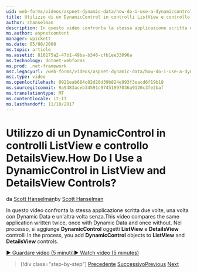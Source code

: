 ```yaml
---
uid: web-forms/videos/aspnet-dynamic-data/how-do-i-use-a-dynamiccontrol-in-listview-and-detailsview-controls
title: Utilizzo di un DynamicControl in controlli ListView e controllo DetailsView. | Microsoft Docs
author: shanselman
description: In questo video confronta la stessa applicazione scritta due volte, una volta con Dynamic Data e un'altra volta senza. Nel processo di DynamicControl oggetti aggiunti al controllo ListView un...
ms.author: aspnetcontent
manager: wpickett
ms.date: 05/08/2008
ms.topic: article
ms.assetid: 816175a2-47b1-49ba-b346-cfb1ee33096a
ms.technology: dotnet-webforms
ms.prod: .net-framework
msc.legacyurl: /web-forms/videos/aspnet-dynamic-data/how-do-i-use-a-dynamiccontrol-in-listview-and-detailsview-controls
msc.type: video
ms.openlocfilehash: 0921eab684c02d20d39b824e993f3eacd6f19b18
ms.sourcegitcommit: 9a9483aceb34591c97451997036a9120c3fe2baf
ms.translationtype: MT
ms.contentlocale: it-IT
ms.lasthandoff: 11/10/2017
---
```

<a name="how-do-i-use-a-dynamiccontrol-in-listview-and-detailsview-controls"></a><span data-ttu-id="bf3e6-105">Utilizzo di un DynamicControl in controlli ListView e controllo DetailsView.</span><span class="sxs-lookup"><span data-stu-id="bf3e6-105">How Do I Use a DynamicControl in ListView and DetailsView Controls?</span></span>
====================
<span data-ttu-id="bf3e6-106">da [Scott Hanselman](https://github.com/shanselman)</span><span class="sxs-lookup"><span data-stu-id="bf3e6-106">by [Scott Hanselman](https://github.com/shanselman)</span></span>

<span data-ttu-id="bf3e6-107">In questo video confronta la stessa applicazione scritta due volte, una volta con Dynamic Data e un'altra volta senza.</span><span class="sxs-lookup"><span data-stu-id="bf3e6-107">This video compares the same application written twice, once with Dynamic Data and once without.</span></span> <span data-ttu-id="bf3e6-108">Nel processo, si aggiunge **DynamicControl** oggetti **ListView** e **DetailsView** controlli.</span><span class="sxs-lookup"><span data-stu-id="bf3e6-108">In the process, you add **DynamicControl** objects to **ListView** and **DetailsView** controls.</span></span>

[<span data-ttu-id="bf3e6-109">&#9654; Guardare video (5 minuti)</span><span class="sxs-lookup"><span data-stu-id="bf3e6-109">&#9654; Watch video (5 minutes)</span></span>](https://channel9.msdn.com/Blogs/ASP-NET-Site-Videos/how-do-i-use-a-dynamiccontrol-in-listview-and-detailsview-controls)

>[!div class="step-by-step"]
<span data-ttu-id="bf3e6-110">[Precedente](how-do-i-display-unknown-datatypes.md)
[Successivo](getting-started-with-dynamic-data.md)</span><span class="sxs-lookup"><span data-stu-id="bf3e6-110">[Previous](how-do-i-display-unknown-datatypes.md)
[Next](getting-started-with-dynamic-data.md)</span></span>
